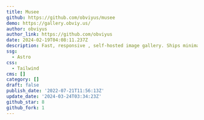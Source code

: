 ```yaml
---
title: Musee
github: https://github.com/obviyus/musee
demo: https://gallery.obviy.us/
author: obviyus
author_link: https://github.com/obviyus
date: 2024-02-19T04:08:11.237Z
description: Fast, responsive , self-hosted image gallery. Ships minimal JS to the client.
ssg:
  - Astro
css:
  - Tailwind
cms: []
category: []
draft: false
publish_date: '2022-07-21T11:56:13Z'
update_date: '2024-03-24T03:34:23Z'
github_star: 8
github_fork: 1
---
```

